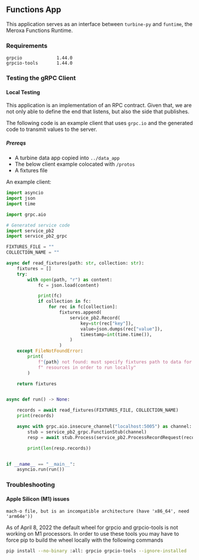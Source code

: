 ## Functions App
This application serves as an interface between `turbine-py` and `funtime`, the Meroxa Functions Runtime.

### Requirements
```pycon
grpcio             1.44.0
grpcio-tools       1.44.0
```

### Testing the gRPC Client
#### Local Testing
This application is an implementation of an RPC contract. Given that, we are not only able to define the end that listens, but also the side that publishes.

The following code is an example client that uses `grpc.io` and the generated code to transmit values to the server.

##### Prereqs
- A turbine data app copied into `../data_app`
- The below client example colocated with `/protos`
- A fixtures file

An example client:
```python
import asyncio
import json
import time

import grpc.aio

# Generated service code
import service_pb2
import service_pb2_grpc

FIXTURES_FILE = ""
COLLECTION_NAME = ""

async def read_fixtures(path: str, collection: str):
    fixtures = []
    try:
        with open(path, "r") as content:
            fc = json.load(content)

            print(fc)
            if collection in fc:
                for rec in fc[collection]:
                    fixtures.append(
                        service_pb2.Record(
                            key=str(rec["key"]),
                            value=json.dumps(rec["value"]),
                            timestamp=int(time.time()),
                        )
                    )
    except FileNotFoundError:
        print(
            f"{path} not found: must specify fixtures path to data for source"
            f" resources in order to run locally"
        )

    return fixtures


async def run() -> None:

    records = await read_fixtures(FIXTURES_FILE, COLLECTION_NAME)
    print(records)

    async with grpc.aio.insecure_channel("localhost:5005") as channel:
        stub = service_pb2_grpc.FunctionStub(channel)
        resp = await stub.Process(service_pb2.ProcessRecordRequest(records=records))

        print(len(resp.records))


if __name__ == "__main__":
    asyncio.run(run())

```


### Troubleshooting

#### Apple Silicon (M1) issues
```mach-o file, but is an incompatible architecture (have 'x86_64', need 'arm64e'))```

As of April 8, 2022 the default wheel for grpcio and grpcio-tools is not working on M1 processors. In order to use these tools you may have to force pip to build the wheel locally with the following commands

```bash
pip install --no-binary :all: grpcio grpcio-tools --ignore-installed
```
